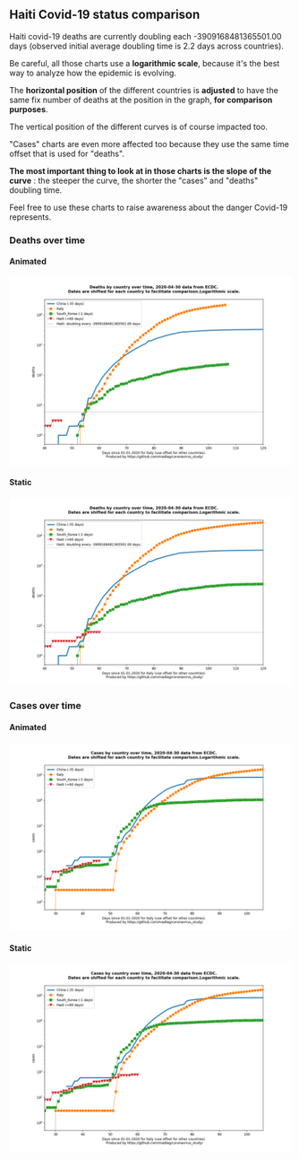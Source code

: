 ## Haiti Covid-19 status comparison 

Haiti covid-19 deaths are currently doubling each -3909168481365501.00 days (observed initial average doubling time is 2.2 days across countries).



Be careful, all those charts use a **logarithmic scale**, because it's the best way to analyze how the epidemic is evolving.
 
The **horizontal position** of the different countries is **adjusted** to have the same fix number of deaths at the position in the graph, **for comparison purposes**.

The vertical position of the different curves is of course impacted too.

"Cases" charts are even more affected too because they use the same time offset that is used for "deaths".

**The most important thing to look at in those charts is the slope of the curve** : the steeper the curve, the shorter the "cases" and "deaths" doubling time.

Feel free to use these charts to raise awareness about the danger Covid-19 represents. 


 
### Deaths over time
 
#### Animated
![Haiti covid-19 deaths animated chart](https://raw.githubusercontent.com/madlag/coronavirus_study/master/notebooks/graphs/2020-04-30/countries/Haiti/2020-04-30_Haiti_deaths.gif "Haiti covid-19 deaths animated chart")   
 
#### Static
![Haiti covid-19 deaths static chart](https://raw.githubusercontent.com/madlag/coronavirus_study/master/notebooks/graphs/2020-04-30/countries/Haiti/2020-04-30_Haiti_deaths.png "Haiti covid-19 deaths static chart")   

 
### Cases over time
 
#### Animated
![Haiti covid-19 cases animated chart](https://raw.githubusercontent.com/madlag/coronavirus_study/master/notebooks/graphs/2020-04-30/countries/Haiti/2020-04-30_Haiti_cases.gif "Haiti covid-19 cases animated chart")   
 
#### Static
![Haiti covid-19 cases static chart](https://raw.githubusercontent.com/madlag/coronavirus_study/master/notebooks/graphs/2020-04-30/countries/Haiti/2020-04-30_Haiti_cases.png "Haiti covid-19 cases static chart")   

